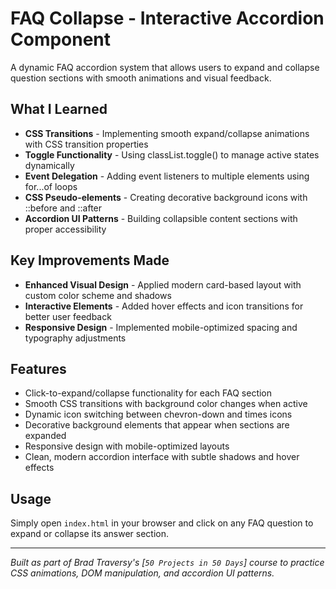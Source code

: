# FAQ Collapse - Interactive Accordion Component

A dynamic FAQ accordion system that allows users to expand and collapse question sections with smooth animations and visual feedback.

## What I Learned

- **CSS Transitions** - Implementing smooth expand/collapse animations with CSS transition properties
- **Toggle Functionality** - Using classList.toggle() to manage active states dynamically
- **Event Delegation** - Adding event listeners to multiple elements using for...of loops
- **CSS Pseudo-elements** - Creating decorative background icons with ::before and ::after
- **Accordion UI Patterns** - Building collapsible content sections with proper accessibility

## Key Improvements Made

- **Enhanced Visual Design** - Applied modern card-based layout with custom color scheme and shadows
- **Interactive Elements** - Added hover effects and icon transitions for better user feedback
- **Responsive Design** - Implemented mobile-optimized spacing and typography adjustments

## Features

- Click-to-expand/collapse functionality for each FAQ section
- Smooth CSS transitions with background color changes when active
- Dynamic icon switching between chevron-down and times icons
- Decorative background elements that appear when sections are expanded
- Responsive design with mobile-optimized layouts
- Clean, modern accordion interface with subtle shadows and hover effects

## Usage

Simply open `index.html` in your browser and click on any FAQ question to expand or collapse its answer section.

---

*Built as part of Brad Traversy's [`50 Projects in 50 Days`] course to practice CSS animations, DOM manipulation, and accordion UI patterns.*
